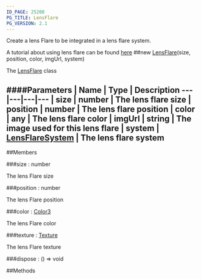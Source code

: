 ```yaml
---
ID_PAGE: 25208
PG_TITLE: LensFlare
PG_VERSION: 2.1
---
```


Create a lens Flare to be integrated in a lens flare system.

A tutorial about using lens flare can be found [here](http://doc.babylonjs.com/tutorials/How_to_use_Lens_Flares)
##new [LensFlare](/classes/LensFlare)(size, position, color, imgUrl, system)




The [LensFlare](/classes/LensFlare) class






####Parameters
 | Name | Type | Description
---|---|---|---
 | size | number | The lens flare size
 | position | number | The lens flare position
 | color | any | The lens flare color
 | imgUrl | string | The image used for this lens flare
 | system | [LensFlareSystem](/classes/LensFlareSystem) | The lens flare system
---

##Members

###size : number





The lens Flare size




###position : number





The lens Flare position




###color : [Color3](/classes/Color3)





The lens Flare color




###texture : [Texture](/classes/Texture)





The lens Flare texture




###dispose : () =&gt; void




##Methods
